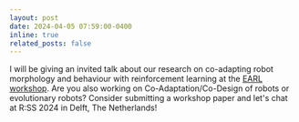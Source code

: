 ```yaml
---
layout: post
date: 2024-04-05 07:59:00-0400
inline: true
related_posts: false
---
```


I will be giving an invited talk about our research on co-adapting robot morphology and behaviour with reinforcement learning at the [EARL workshop](https://earl.robot-learning.net/). 
Are you also working on Co-Adaptation/Co-Design of robots or evolutionary robots? Consider submitting a workshop paper and let's chat at R:SS 2024 in Delft, The Netherlands!